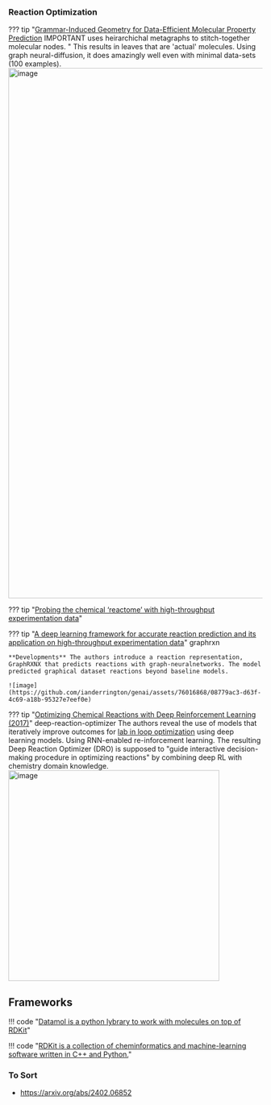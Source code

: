 
### Reaction Optimization 

??? tip "[Grammar-Induced Geometry for Data-Efficient Molecular Property Prediction](https://openreview.net/pdf?id=SGQi3LgFnqj) IMPORTANT uses heirarchichal metagraphs to stitch-together molecular nodes. "
    This results in leaves that are 'actual' molecules. Using graph neural-diffusion, it does amazingly well even with minimal data-sets (100 examples).
    <img width="1052" alt="image" src="https://github.com/ianderrington/genai/assets/76016868/50894091-fdc9-4a8f-9836-90cec4a147d0">

??? tip "[Probing the chemical ‘reactome’ with high-throughput experimentation data](https://www.nature.com/articles/s41557-023-01393-w)"

??? tip "[A deep learning framework for accurate reaction prediction and its application on high-throughput experimentation data](https://jcheminf.biomedcentral.com/articles/10.1186/s13321-023-00732-w)" graphrxn

    **Developments** The authors introduce a reaction representation, GraphRXNX that predicts reactions with graph-neuralnetworks. The model predicted graphical dataset reactions beyond baseline models. 

    ![image](https://github.com/ianderrington/genai/assets/76016868/08779ac3-d63f-4c69-a18b-95327e7eef0e)


??? tip "[Optimizing Chemical Reactions with Deep Reinforcement Learning (2017)](https://pubs.acs.org/doi/epdf/10.1021/acscentsci.7b00492)" deep-reaction-optimizer
    The authors reveal the use of models that iteratively improve outcomes for [lab in loop optimization](./index.md#lab-in-loop-optimization) using deep learning models. Using RNN-enabled re-inforcement learning. The resulting Deep Reaction Optimizer (DRO) is supposed to "guide interactive decision-making procedure in optimizing reactions" by combining deep RL with chemistry domain knowledge.
    <img width="418" alt="image" src="https://github.com/ianderrington/genai/assets/76016868/4de4e2e2-fbca-4fe9-8c1e-a3b3af1d71e0">
    

## Frameworks

!!! code "[Datamol is a python lybrary to work with molecules on top of RDKit](https://github.com/datamol-io/datamol)"

!!! code "[RDKit is a collection of cheminformatics and machine-learning software written in C++ and Python.](https://www.rdkit.org/)"


### To Sort
- https://arxiv.org/abs/2402.06852
